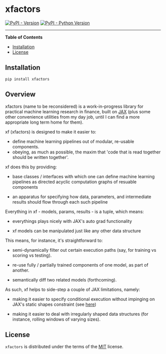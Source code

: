 # xfactors

[![PyPI - Version](https://img.shields.io/pypi/v/xfactors.svg)](https://pypi.org/project/xfactors)
[![PyPI - Python Version](https://img.shields.io/pypi/pyversions/xfactors.svg)](https://pypi.org/project/xfactors)

-----

**Table of Contents**

- [Installation](#installation)
- [License](#license)

## Installation

```console
pip install xfactors
```

## Overview

xfactors (name to be reconsidered) is a work-in-progress library for practical machine learning research in finance, built on [JAX](https://jax.readthedocs.io/en/latest/index.html) (plus some other convenience utilities from my day job, until I can find a more appropriate long term home for them).

xf (xfactors) is designed to make it easier to:

- define machine learning pipelines out of modular, re-usable components.
- obeying, as much as possible, the maxim that 'code that is read together should be written together'.

xf does this by providing:

- base classes / interfaces with which one can define machine learning pipelines as directed acyclic computation graphs of resuable components

- an apparatus for specifying how data, parameters, and intermediate results should flow through each such pipeline

Everything in xf - models, params, results - is a tuple, which means:

- everythings plays nicely with JAX's auto grad functionality

- xf models can be manipulated just like any other data structure

This means, for instance, it's straightforward to:

- semi-dynamically filter out certain execution paths (say, for training vs scoring vs testing).

- re-use fully / partially trained components of one model, as part of another.

- semantically diff two related models (forthcoming).

As such, xf helps to side-step a couple of JAX limitations, namely:

- making it easier to specify conditional execution without impinging on JAX's static shapes constraint (see [here](https://jax.readthedocs.io/en/latest/errors.html#jax.errors.UnexpectedTracerError))

- making it easier to deal with irregularly shaped data structures (for instance, rolling windows of varying sizes).

## License

`xfactors` is distributed under the terms of the [MIT](https://spdx.org/licenses/MIT.html) license.

